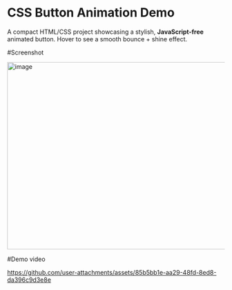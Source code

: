 # CSS Button Animation Demo

A compact HTML/CSS project showcasing a stylish, **JavaScript-free** animated button. Hover to see a smooth bounce + shine effect.

#Screenshot

<img width="752" height="435" alt="image" src="https://github.com/user-attachments/assets/b6a85c71-dfc7-4e86-a87f-c75ae95baac0" />

#Demo video

https://github.com/user-attachments/assets/85b5bb1e-aa29-48fd-8ed8-da396c9d3e8e
